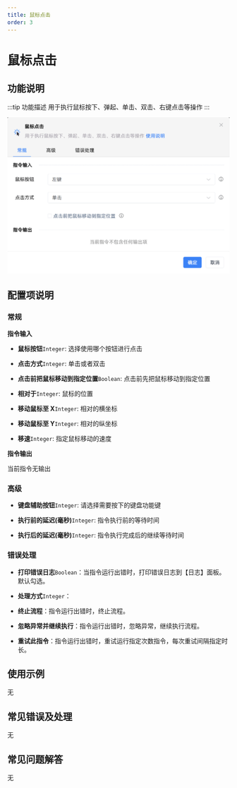 ```yaml
---
title: 鼠标点击
order: 3
---
```


# 鼠标点击

## 功能说明

:::tip 功能描述
用于执行鼠标按下、弹起、单击、双击、右键点击等操作
:::

![鼠标点击](../../assets/鼠标点击_command.png)

## 配置项说明

### 常规

**指令输入**

- **鼠标按钮**`Integer`: 选择使用哪个按钮进行点击

- **点击方式**`Integer`: 单击或者双击

- **点击前把鼠标移动到指定位置**`Boolean`: 点击前先把鼠标移动到指定位置

- **相对于**`Integer`: 鼠标的位置

- **移动鼠标至 X**`Integer`: 相对的横坐标

- **移动鼠标至 Y**`Integer`: 相对的纵坐标

- **移速**`Integer`: 指定鼠标移动的速度


**指令输出**

当前指令无输出

### 高级

- **键盘辅助按钮**`Integer`: 请选择需要按下的键盘功能键

- **执行前的延迟(毫秒)**`Integer`: 指令执行前的等待时间

- **执行后的延迟(毫秒)**`Integer`: 指令执行完成后的继续等待时间

### 错误处理

- **打印错误日志**`Boolean`：当指令运行出错时，打印错误日志到【日志】面板。默认勾选。

- **处理方式**`Integer`：

 - **终止流程**：指令运行出错时，终止流程。

 - **忽略异常并继续执行**：指令运行出错时，忽略异常，继续执行流程。

 - **重试此指令**：指令运行出错时，重试运行指定次数指令，每次重试间隔指定时长。

## 使用示例
无

## 常见错误及处理

无

## 常见问题解答

无

